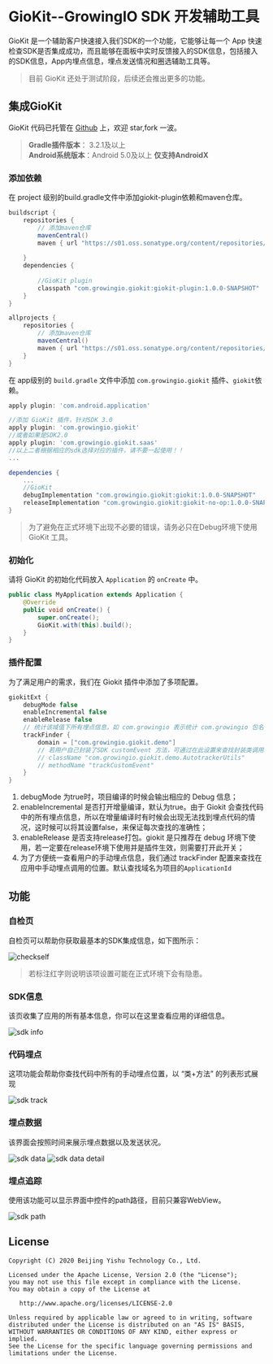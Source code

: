 GioKit--GrowingIO SDK 开发辅助工具
======
GioKit 是一个辅助客户快速接入我们SDK的一个功能，它能够让每一个 App 快速检查SDK是否集成成功，而且能够在面板中实时反馈接入的SDK信息，包括接入的SDK信息，App内埋点信息，埋点发送情况和圈选辅助工具等。

> 目前 GioKit 还处于测试阶段，后续还会推出更多的功能。


## 集成GioKit

GioKit 代码已托管在 [Github](https://github.com/growingio/giokit-android) 上，欢迎 star,fork 一波。

> **Gradle插件版本**： 3.2.1及以上  
> **Android系统版本**：Android 5.0及以上
> **仅支持AndroidX**

### 添加依赖
在 project 级别的build.gradle文件中添加giokit-plugin依赖和maven仓库。

```groovy
buildscript {
    repositories {
        // 添加maven仓库
        mavenCentral()
        maven { url "https://s01.oss.sonatype.org/content/repositories/snapshots/" }
        
    }
    dependencies {
        
        //GioKit plugin
        classpath "com.growingio.giokit:giokit-plugin:1.0.0-SNAPSHOT"
    }
}

allprojects {
    repositories {
        // 添加maven仓库
        mavenCentral()
        maven { url "https://s01.oss.sonatype.org/content/repositories/snapshots/" }
    }
}
```

在 app级别的 `build.gradle` 文件中添加 `com.growingio.giokit` 插件、`giokit`依赖。
```groovy
apply plugin: 'com.android.application'

//添加 GioKit 插件，针对SDK 3.0
apply plugin: 'com.growingio.giokit'
//或者如果是SDK2.0
apply plugin: 'com.growingio.giokit.saas'
//以上二者根据相应的sdk选择对应的插件，请不要一起使用！！
...

dependencies {
    ...
    //GioKit
    debugImplementation "com.growingio.giokit:giokit:1.0.0-SNAPSHOT"
    releaseImplementation "com.growingio.giokit:giokit-no-op:1.0.0-SNAPSHOT"
}

```
> 为了避免在正式环境下出现不必要的错误，请务必只在Debug环境下使用 GioKit 工具。

### 初始化
请将 GioKit 的初始化代码放入 `Application` 的 `onCreate` 中。

```java
public class MyApplication extends Application {
    @Override
    public void onCreate() {
        super.onCreate();
        GioKit.with(this).build();
    }
}
```

### 插件配置
为了满足用户的需求，我们在 Giokit 插件中添加了多项配置。
```groovy
giokitExt {
    debugMode false
    enableIncremental false
    enableRelease false
    // 统计该域值下所有埋点信息，如 com.growingio 表示统计 com.growingio 包名下的埋点代码
    trackFinder {
        domain = ["com.growingio.giokit.demo"]
        // 若用户自己封装了SDK customEvent 方法，可通过在此设置来查找封装类调用的代码
        // className "com.growingio.giokit.demo.AutotrackerUtils"
        // methodName "trackCustomEvent"
    }
}
```
1. debugMode 为true时，项目编译的时候会输出相应的 Debug 信息；
2. enableIncremental 是否打开增量编译，默认为true。由于 Giokit 会查找代码中的所有埋点信息，所以在增量编译时有时候会出现无法找到埋点代码的情况，这时候可以将其设置false，来保证每次查找的准确性；
3. enableRelease 是否支持release打包。giokit 是只推荐在 debug 环境下使用，若一定要在release环境下使用并是插件生效，则需要打开此开关；
4. 为了方便统一查看用户的手动埋点信息，我们通过 trackFinder 配置来查找在应用中手动埋点调用的位置。默认查找域名为项目的`ApplicationId`

## 功能

### 自检页
自检页可以帮助你获取最基本的SDK集成信息，如下图所示：

![checkself](https://github.com/growingio/giokit-android/blob/master/ScreenShot/checkself.jpg?raw=true)

> 若标注红字则说明该项设置可能在正式环境下会有隐患。

### SDK信息
该页收集了应用的所有基本信息，你可以在这里查看应用的详细信息。

![sdk info](https://github.com/growingio/giokit-android/blob/master/ScreenShot/sdkinfo.jpg?raw=true)

### 代码埋点
这项功能会帮助你查找代码中所有的手动埋点位置，以 “类+方法” 的列表形式展现

![sdk track](https://github.com/growingio/giokit-android/blob/master/ScreenShot/sdktrack.jpg?raw=true)

### 埋点数据
该界面会按照时间来展示埋点数据以及发送状况。

![sdk data](https://github.com/growingio/giokit-android/blob/master/ScreenShot/sdkdata.jpg?raw=true)
![sdk data detail](https://github.com/growingio/giokit-android/blob/master/ScreenShot/datadetail.jpg?raw=true)

### 埋点追踪
使用该功能可以显示界面中控件的path路径，目前只兼容WebView。

![sdk path](https://github.com/growingio/giokit-android/blob/master/ScreenShot/circler.jpg?raw=true)


## License
```
Copyright (C) 2020 Beijing Yishu Technology Co., Ltd.

Licensed under the Apache License, Version 2.0 (the "License");
you may not use this file except in compliance with the License.
You may obtain a copy of the License at

   http://www.apache.org/licenses/LICENSE-2.0

Unless required by applicable law or agreed to in writing, software
distributed under the License is distributed on an "AS IS" BASIS,
WITHOUT WARRANTIES OR CONDITIONS OF ANY KIND, either express or implied.
See the License for the specific language governing permissions and
limitations under the License.
```
